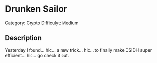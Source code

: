 # Drunken Sailor

Category: Crypto
Difficulyt: Medium

## Description

Yesterday I found... hic... a new trick... hic... to finally make CSIDH super
efficient... hic... go check it out.
